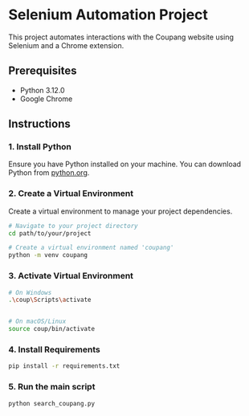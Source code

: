 # Selenium Automation Project

This project automates interactions with the Coupang website using Selenium and a Chrome extension.

## Prerequisites

- Python 3.12.0
- Google Chrome

## Instructions

### 1. Install Python

Ensure you have Python installed on your machine. You can download Python from [python.org](https://www.python.org/downloads/).

### 2. Create a Virtual Environment

Create a virtual environment to manage your project dependencies.

```bash
# Navigate to your project directory
cd path/to/your/project

# Create a virtual environment named 'coupang'
python -m venv coupang
```
### 3. Activate Virtual Environment

```bash
# On Windows
.\coup\Scripts\activate


# On macOS/Linux
source coup/bin/activate
```

### 4. Install Requirements
```bash
pip install -r requirements.txt
```

### 5. Run the main script

```bash
python search_coupang.py
```
